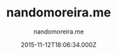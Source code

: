 ---
title: nandomoreira.me
github: https://github.com/nandomoreirame/nandomoreira-jekyll-theme
demo: https://nandomoreira.me/nandomoreira-jekyll-theme/
author: nandomoreira.me
ssg:
  - Jekyll
cms:
  - No Cms
date: 2015-11-12T18:06:34.000Z
github_branch: master
description: 💎 My old website in Jekyll and Gulpjs
stale: true
---